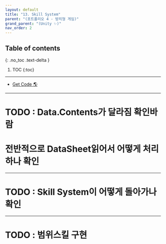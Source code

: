 ```yaml
---
layout: default
title: "13. Skill System"
parent: "(포트폴리오 4 - 방치형 게임)"
grand_parent: "(Unity ✨)"
nav_order: 2
---
```


## Table of contents
{: .no_toc .text-delta }

1. TOC
{:toc}

---

* [Get Code 🌎](https://github.com/Arthur880708/Unity.IncrementalGame.Example/tree/6)

---

# TODO : Data.Contents가 달라짐 확인바람
# 전반적으로 DataSheet읽어서 어떻게 처리하나 확인

---

# TODO : Skill System이 어떻게 돌아가나 확인

---

# TODO : 범위스킬 구현

